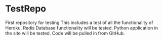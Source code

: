 # TestRepo
First repository for testing
This includes a test of all the functionality of Heroku.
Redis Database functionality will be tested.
Python application in the site will be tested.
Code will be pulled in from GitHub.
